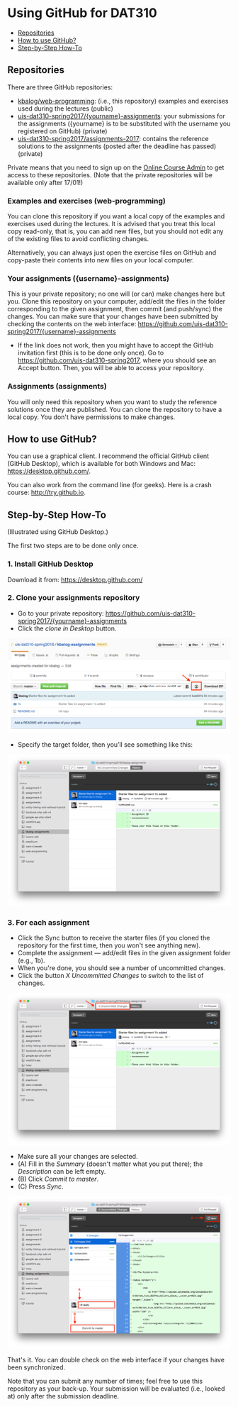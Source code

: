 # Using GitHub for DAT310

  * [Repositories](#repositories)
  * [How to use GitHub?](#how-to-use-github)
  * [Step-by-Step How-To](#step-by-step-how-to)

## Repositories

There are three GitHub repositories:

  * [kbalog/web-programming](https://github.com/kbalog/web-programming/): (i.e., this repository) examples and exercises used during the lectures (public)
  * [uis-dat310-spring2017/{yourname}-assignments](https://github.com/uis-dat310-spring2017/): your submissions for the assignments ({yourname} is to be substituted with the username you registered on GitHub) (private)
  * [uis-dat310-spring2017/assignments-2017](https://github.com/uis-dat310-spring2017/assignments-2017): contains the reference solutions to the assignments (posted after the deadline has passed) (private)

Private means that you need to sign up on the [Online Course Admin](http://bit.ly/uis-dat310) to get access to these repositories. (Note that the private repositories will be available only after 17/01!)


### Examples and exercises (web-programming)

You can clone this repository if you want a local copy of the examples and exercises used during the lectures. It is advised that you treat this local copy read-only, that is, you can add new files, but you should not edit any of the existing files to avoid conflicting changes.

Alternatively, you can always just open the exercise files on GitHub and copy-paste their contents into new files on your local computer.


### Your assignments ({username}-assignments)

This is your private repository; no one will (or can) make changes here but you. Clone this repository on your computer, add/edit the files in the folder corresponding to the given assignment, then commit (and push/sync) the changes. You can make sure that your changes have been submitted by checking the contents on the web interface:
https://github.com/uis-dat310-spring2017/{username}-assignments

  * If the link does not work, then you might have to accept the GitHub invitation first (this is to be done only once). Go to https://github.com/uis-dat310-spring2017, where you should see an Accept button. Then, you will be able to access your repository.


### Assignments (assignments)

You will only need this repository when you want to study the reference solutions once they are published. You can clone the repository to have a local copy. You don't have permissions to make changes.


## How to use GitHub?

You can use a graphical client. I recommend the official GitHub client (GitHub Desktop), which is available for both Windows and Mac: https://desktop.github.com/.

You can also work from the command line (for geeks). Here is a crash course: http://try.github.io.


## Step-by-Step How-To

(Illustrated using GitHub Desktop.)

The first two steps are to be done only once.

### 1. Install GitHub Desktop

Download it from: https://desktop.github.com/


### 2. Clone your assignments repository

  * Go to your private repository: https://github.com/uis-dat310-spring2017/{yourname}-assignments
  * Click the *clone in Desktop* button.

![Step 1](images/HOWTO_GitHub-1.png)

  * Specify the target folder, then you’ll see something like this:

![Step 2](images/HOWTO_GitHub-2.png)


### 3. For each assignment

  * Click the Sync button to receive the starter files (if you cloned the repository for the first time, then you won't see anything new).
  * Complete the assignment — add/edit files in the given assignment folder (e.g., 1b).
  * When you're done, you should see a number of uncommitted changes.
  * Click the button *X Uncommitted Changes* to switch to the list of changes.

![Step 3](images/HOWTO_GitHub-3.png)

  * Make sure all your changes are selected.
  * (A) Fill in the *Summary* (doesn't matter what you put there); the *Description* can be left empty.
  * (B) Click *Commit to master*.
  * (C) Press *Sync*.

![Step 4](images/HOWTO_GitHub-4.png)

That's it. You can double check on the web interface if your changes have been synchronized.

Note that you can submit any number of times; feel free to use this repository as your back-up. Your submission will be evaluated (i.e., looked at) only after the submission deadline.  
